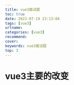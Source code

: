 ```yaml
---
title: vue3面试题
toc: true
date: 2022-07-19 23:13:04
tags: [vue3]
urlname:
categories: [vue3]
recommend: 
cover:
keywords: vue3面试题
top: 3
---
```


# vue3主要的改变

